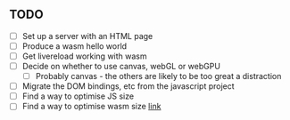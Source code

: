 ## TODO

- [ ] Set up a server with an HTML page
- [ ] Produce a wasm hello world
- [ ] Get livereload working with wasm
- [ ] Decide on whether to use canvas, webGL or webGPU
  - [ ] Probably canvas - the others are likely to be too great a distraction
- [ ] Migrate the DOM bindings, etc from the javascript project
- [ ] Find a way to optimise JS size
- [ ] Find a way to optimise wasm size [link](https://rustwasm.github.io/docs/book/game-of-life/code-size.html)
